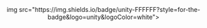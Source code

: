 <div align=center>
	img src="https://img.shields.io/badge/unity-FFFFFF?style=for-the-badge&logo=unity&logoColor=white">
    <br>
</div>
